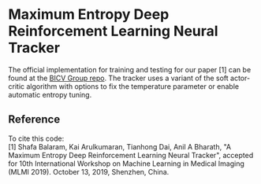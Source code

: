 # Maximum Entropy Deep Reinforcement Learning Neural Tracker
The official implementation for training and testing for our paper [1] can be found at the [BICV Group repo](https://bitbucket.org/bicv/maximum-entropy-drl-tracker/src/master/). 
The tracker uses a variant of the soft actor-critic algorithm with options to fix the temperature parameter or enable automatic entropy tuning. 

## Reference
To cite this code:    
[1] Shafa Balaram, Kai Arulkumaran, Tianhong Dai, Anil A Bharath, "A Maximum Entropy Deep Reinforcement Learning Neural Tracker", accepted for 10th International Workshop on Machine Learning in Medical Imaging (MLMI 2019). October 13, 2019, Shenzhen, China.